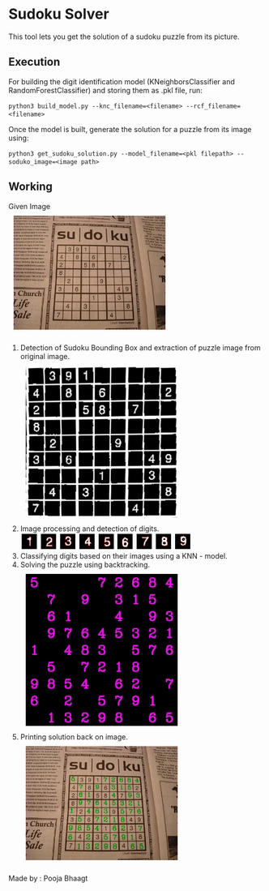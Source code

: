 # Sudoku Solver

This tool lets you get the solution of a sudoku puzzle from its picture.

## Execution

For building the digit identification model (KNeighborsClassifier and RandomForestClassifier) and storing them as .pkl file, run:  
```
python3 build_model.py --knc_filename=<filename> --rcf_filename=<filename>
```
Once the model is built, generate the solution for a puzzle from its image using:  
```
python3 get_sudoku_solution.py --model_filename=<pkl filepath> --soduko_image=<image path>
```

## Working

Given Image <br />
<img src = "./images/sudoku4.jpg" width = 300px style = "padding:10px;"></img>

1. Detection of Sudoku Bounding Box and extraction of puzzle image from original image.  
<img src = "./images/original.jpg" width = 300px style = "padding:10px;"></img>
2. Image processing and detection of digits.  
<img src = "./images/digit106.jpg" width = 30px style = "padding:2px; display: inline"></img> <img src = "./images/digit100.jpg" width = 30px style = "padding:2px; display: inline"></img> <img src = "./images/digit107.jpg" width = 30px style = "padding:2px; display: inline"></img> <img src = "./images/digit102.jpg" width = 30px style = "padding:2px; display: inline"></img> <img src = "./images/digit101.jpg" width = 30px style = "padding:2px; display: inline"></img> <img src = "./images/digit118.jpg" width = 30px style = "padding:2px; display: inline"></img> <img src = "./images/digit110.jpg" width = 30px style = "padding:2px; display: inline"></img> <img src = "./images/digit103.jpg" width = 30px style = "padding:2px; display: inline"></img> <img src = "./images/digit105.jpg" width = 30px style = "padding:2px; display: inline"></img>
3. Classifying digits based on their images using a KNN - model.
4. Solving the puzzle using backtracking.  
<img src = "./images/solved.jpg" width = 300px style = "padding:10px;"></img>
5. Printing solution back on image.  
<img src = "./images/final.jpg" width = 300px style = "padding:10px;"></img>

Made by : Pooja Bhaagt 
